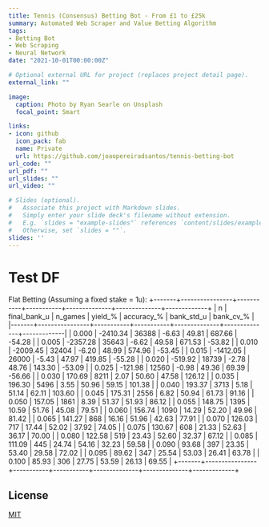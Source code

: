 ```yaml
---
title: Tennis (Consensus) Betting Bot - From £1 to £25k
summary: Automated Web Scraper and Value Betting Algorithm
tags:
- Betting Bot
- Web Scraping
- Neural Network
date: "2021-10-01T00:00:00Z"

# Optional external URL for project (replaces project detail page).
external_link: ""

image:
  caption: Photo by Ryan Searle on Unsplash
  focal_point: Smart

links:
- icon: github
  icon_pack: fab
  name: Private
  url: https://github.com/joaopereiradsantos/tennis-betting-bot
url_code: ""
url_pdf: ""
url_slides: ""
url_video: ""

# Slides (optional).
#   Associate this project with Markdown slides.
#   Simply enter your slide deck's filename without extension.
#   E.g. `slides = "example-slides"` references `content/slides/example-slides.md`.
#   Otherwise, set `slides = ""`.
slides: ''
---
```


# Test DF

Flat Betting (Assuming a fixed stake = 1u):
+-------+----------------+-----------+-----------+--------------+--------------+-------------+
|     n |   final_bank_u |   n_games |   yield_% |   accuracy_% |   bank_std_u |   bank_cv_% |
|-------+----------------+-----------+-----------+--------------+--------------+-------------|
| 0.000 |       -2410.34 |     36388 |     -6.63 |        49.81 |       687.66 |      -54.28 |
| 0.005 |       -2357.28 |     35643 |     -6.62 |        49.58 |       671.53 |      -53.82 |
| 0.010 |       -2009.45 |     32404 |     -6.20 |        48.99 |       574.96 |      -53.45 |
| 0.015 |       -1412.05 |     26000 |     -5.43 |        47.97 |       419.85 |      -55.28 |
| 0.020 |        -519.92 |     18739 |     -2.78 |        48.76 |       143.30 |      -53.09 |
| 0.025 |        -121.98 |     12560 |     -0.98 |        49.36 |        69.39 |      -56.66 |
| 0.030 |         170.69 |      8211 |      2.07 |        50.60 |        47.58 |      126.12 |
| 0.035 |         196.30 |      5496 |      3.55 |        50.96 |        59.15 |      101.38 |
| 0.040 |         193.37 |      3713 |      5.18 |        51.14 |        62.11 |      103.60 |
| 0.045 |         175.31 |      2556 |      6.82 |        50.94 |        61.73 |       91.16 |
| 0.050 |         157.05 |      1861 |      8.39 |        51.37 |        51.93 |       86.12 |
| 0.055 |         148.75 |      1395 |     10.59 |        51.76 |        45.08 |       79.51 |
| 0.060 |         156.74 |      1090 |     14.29 |        52.20 |        49.96 |       81.42 |
| 0.065 |         141.27 |       868 |     16.16 |        51.96 |        42.63 |       77.91 |
| 0.070 |         126.03 |       717 |     17.44 |        52.02 |        37.92 |       74.05 |
| 0.075 |         130.67 |       608 |     21.33 |        52.63 |        36.17 |       70.00 |
| 0.080 |         122.58 |       519 |     23.43 |        52.60 |        32.37 |       67.12 |
| 0.085 |         111.09 |       445 |     24.74 |        54.16 |        32.23 |       59.58 |
| 0.090 |          93.68 |       397 |     23.35 |        53.40 |        29.58 |       72.02 |
| 0.095 |          89.62 |       347 |     25.54 |        53.03 |        26.41 |       63.78 |
| 0.100 |          85.93 |       306 |     27.75 |        53.59 |        26.13 |       69.55 |
+-------+----------------+-----------+-----------+--------------+--------------+-------------+


## License
[MIT](https://choosealicense.com/licenses/apache-2.0/)